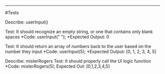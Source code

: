 ---
#Tests

Describe: userInput()

Test: It should recognize an empty string, or one that contains only blank spaces
*Code: 
userInput("   ");
*Expected Output: 0


Test: It should return an array of numbers back to the user based on the number they input
*Code: 
userInput(5);
*Expected Output: [0, 1, 2, 3, 4, 5]

Describe: misterRogers
Test: It should properly call the UI logic function
*Code:
misterRogers(5);
Expected Out: [0,1,2,3,4,5]